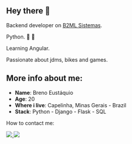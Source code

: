 ## Hey there  &#129327;


Backend developer on <a href="https://b2ml.com.br">B2ML Sistemas</a>.  

Python. &#128013; &#128154;

Learning Angular.

Passionate about jdms, bikes and games.


## More info about me:

* **Name**: Breno Eustáquio
* **Age**: 20
* **Where i live**: Capelinha, Minas Gerais - Brazil
* **Stack**: Python - Django - Flask - SQL 

How to contact me: <div>

<a href ='mailto:brenocastro.programador@gmail.com'> <img src="https://img.shields.io/badge/Gmail-D14836?style=for-the-badge&logo=gmail&logoColor=white" target="_blank">
</a>
<a href="https://www.linkedin.com/in/breno-eust%C3%A1quio//" target="_blank"><img src="https://img.shields.io/badge/-LinkedIn-%230077B5?style=for-the-badge&logo=linkedin&logoColor=white" target="_blank">
</a> 
 


     
